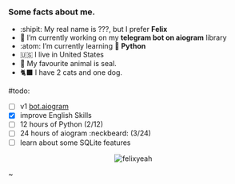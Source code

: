 ### Some facts about me.

<!--
**felixyeahh/felixyeahh** is a ✨ _special_ ✨ repository because its `README.md` (this file) appears on your GitHub profile.-->

- :shipit: My real name is ???, but I prefer **Felix**
- 🔭 I’m currently working on my **telegram bot on aiogram** library
- :atom: I’m currently learning 🐍 **Python** 
- :us: I live in United States
- 🦭 My favourite animal is seal.
- 🐈‍⬛ I have 2 cats and one dog. 

#todo:
- [ ] v1 [bot.aiogram](https://github.com/felixyeahh/bot.aiogram)
- [x] improve English Skills
- [ ] 12 hours of Python (2/12)
- [ ] 24 hours of aiogram :neckbeard: (3/24)
- [ ] learn about some SQLite features

<p align="center"> <img src="https://github-readme-stats.vercel.app/api?username=felixyeahh&show_icons=true&theme=dracula&count_private=true&title_color=#000000&text_color=#CA0B0B&icon_color=#CA0B0B" alt="felixyeah" />

<img width="0" src="https://visitor-badge.glitch.me/badge?page_id=felixyeahh.felixyeahh" />


~
